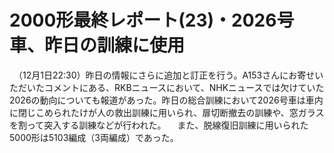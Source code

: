# 2000形最終レポート(23)・2026号車、昨日の訓練に使用

<div class="section">　（12月1日22:30）昨日の情報にさらに追加と訂正を行う。A153さんにお寄せいただいたコメントにある、RKBニュースにおいて、NHKニュースでは欠けていた2026の動向についても報道があった。昨日の総合訓練において2026号車は車内に閉じこめられたけが人の救出訓練に用いられ、扉切断撤去の訓練や、窓ガラスを割って突入する訓練などが行われた。 　また、脱線復旧訓練に用いられた5000形は5103編成（3両編成）であった。</div>
